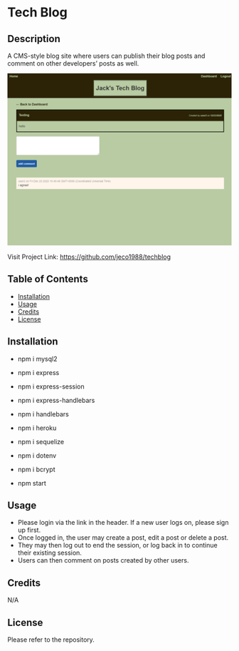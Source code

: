 # Tech Blog


## Description

A CMS-style blog site where users can publish their blog posts and comment on other developers’ posts as well.


![Project Screenshot](/public/images/Screenshot.png "Tech Blog")

Visit Project Link: https://github.com/jeco1988/techblog

## Table of Contents

- [Installation](#installation)
- [Usage](#usage)
- [Credits](#credits)
- [License](#license)

## Installation

- npm i mysql2
- npm i express
- npm i express-session
- npm i express-handlebars
- npm i handlebars
- npm i heroku
- npm i sequelize
- npm i dotenv
- npm i bcrypt

- npm start

## Usage

- Please login via the link in the header. If a new user logs on, please sign up first.
- Once logged in, the user may create a post, edit a post or delete a post.
- They may then log out to end the session, or log back in to continue their existing session.
- Users can then comment on posts created by other users.

## Credits

N/A

## License

Please refer to the repository.